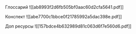 Глоссарий
![[ab8993f2d6fb505bf0aac60d2cfa5641.pdf]]

Конспект
![[abe7700c1bbce0f21785992a5dac398e.pdf]]

Доп ресурсы
![[157bdce4b632989d81c063d6f7e560d6.pdf]]